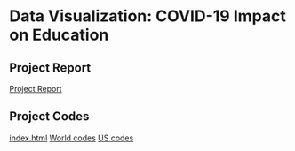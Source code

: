 # Data Visualization: COVID-19 Impact on Education

## Project Report
[Project Report](report.pdf)

## Project Codes
[index.html](index.html)
[World codes](world.js)
[US codes](us.js)
